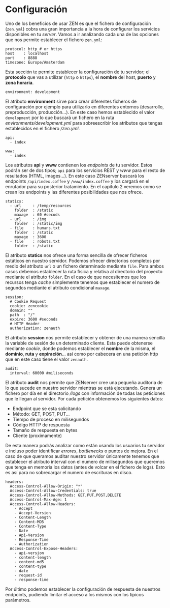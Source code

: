 # Configuración

Uno de los beneficios de usar ZEN es que el fichero de configuración (`zen.yml`) cobra una gran importancia a la hora de configurar los servicios disponibles en tu *server*. Vamos a ir analizando cada una de las opciones que nos permite establecer el fichero `zen.yml`:

```
protocol: http # or https
host    : localhost
port    : 8888
timezone: Europe/Amsterdam
```

Esta sección te permite establecer la configuración de tu servidor; el **protocolo** que vas a utilizar (`http` o `https`), el **nombre** del host, **puerto** y **zona horaria**.

```
environment: development
```

El atributo **environment** sirve para crear diferentes ficheros de configuración por ejemplo para utilizarlo en diferentes entornos (desarrollo, preproducción, producción...). En este caso hemos establecido el valor `development` por lo que buscará un fichero en la ruta *environments/development.yml* para sobreescribir los atributos que tengas establecidos en el fichero */zen.yml*.

```
api:
  - index

www:
  - index
```

Los atributos **api** y **www** contienen los *endpoints* de tu servidor. Estos podrán ser de dos tipos; `api` para los servicios REST y *www* para el resto de resultados (HTML, images...). En este caso ZENserver buscará los endpoints `/api/index.coffee` y `/www/index.coffee` y los cargará en el enrutador para su posterior tratamiento. En el capítulo 2 veremos como se crean los endpoints y las diferentes posibilidades que nos ofrece.

```
statics:
  - url     : /temp/resources
    folder  : /static
    maxage  : 60 #secods
  - url     : /img
    folder  : /static/img
  - file    : humans.txt
    folder  : /static
    maxage  : 3600
  - file    : robots.txt
    folder  : /static
```

El atributo **statics** nos ofrece una forma sencilla de ofrecer ficheros estáticos en nuestro servidor. Podemos ofrecer directorios completos por medio del atributo `url` o un fichero determinado mediante `file`. Para ambos casos debemos establecer la ruta física y relativa al directorio del proyecto mediante el atributo `folder`. En el caso de que necesitemos que los recursos tenga *cache* simplemente tenemos que establecer el numero de segundos mediante el atributo condicional `maxage`.

```
session:
  # Cookie Request
  cookie: zencookie
  domain: ""
  path  : "/"
  expire: 3600 #seconds
  # HTTP Header
  authorization: zenauth
```

El atributo **session** nos permite establecer y obtener de una manera sencilla la variable de sesión de un determinado cliente. Esta puede obtenerse mediante *cookie*, donde podemos establecer el **nombre** de la misma, el **dominio**, **ruta** y **expiración**... así como por cabecera en una petición http que en este caso tiene el valor `zenauth`.

```
audit:
  interval: 60000 #miliseconds
```

El atributo **audit** nos permite que ZENserver cree una pequeña auditoria de lo que sucede en nuestro servidor mientras se está ejecutando. Genera un fichero por día en el directorio */logs* con información de todas las peticiones que le llegan al servidor. Por cada petición obtenemos los siguientes datos:

+ Endpoint que se esta solicitando
+ Método: GET, POST, PUT...
+ Tiempo de proceso en milisegundos
+ Código HTTP de respuesta
+ Tamaño de respuesta en bytes
+ Cliente (proximamente)

De esta manera podrás analizar como están usando los usuarios tu servidor e incluso poder identificar *errores*, *bottlenecks* o puntos de mejora. En el caso de que queramos auditar nuestro servidor únicamente tenemos que establecer el atributo interval  con el numero de milisegundos que queremos que tenga en memoria los datos (antes de volcar en el fichero de logs). Esto es así para no sobrecargar el numero de escrituras en disco.

```
headers:
  Access-Control-Allow-Origin: "*"
  Access-Control-Allow-Credentials: true
  Access-Control-Allow-Methods: GET,PUT,POST,DELETE
  Access-Control-Max-Age: 1
  Access-Control-Allow-Headers:
    - Accept
    - Accept-Version
    - Content-Length
    - Content-MD5
    - Content-Type
    - Date
    - Api-Version
    - Response-Time
    - Authorization
  Access-Control-Expose-Headers:
    - api-version
    - content-length
    - content-md5
    - content-type
    - date
    - request-id
    - response-time
```

Por último podemos establecer la configuración de respuesta de nuestros endpoints, pudiendo limitar el acceso a los mismos con los típicos parámetros.
